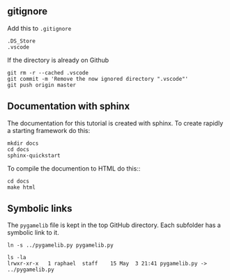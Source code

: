 gitignore
---------

Add this to ``.gitignore``

    .DS_Store
    .vscode

If the directory is already on Github

    git rm -r --cached .vscode
    git commit -m 'Remove the now ignored directory ".vscode"'
    git push origin master

Documentation with sphinx
-------------------------

The documentation for this tutorial is created with sphinx. To create rapidly a starting framework do this:

    mkdir docs
    cd docs
    sphinx-quickstart

To compile the documention to HTML do this::

    cd docs
    make html

Symbolic links
--------------

The ``pygamelib`` file is kept in the top GitHub directory. Each subfolder has a symbolic link to it.

    ln -s ../pygamelib.py pygamelib.py

    ls -la
    lrwxr-xr-x   1 raphael  staff    15 May  3 21:41 pygamelib.py -> ../pygamelib.py